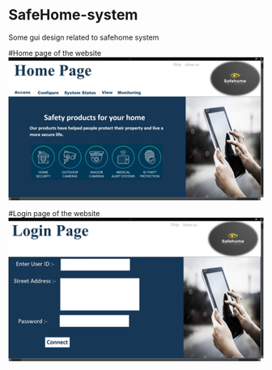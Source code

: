 # SafeHome-system
Some gui design related to safehome system

#Home page of the website
![PNG](Home_Page.jpg)

#Login page of the website
![PNG](Login_Page.jpg)
